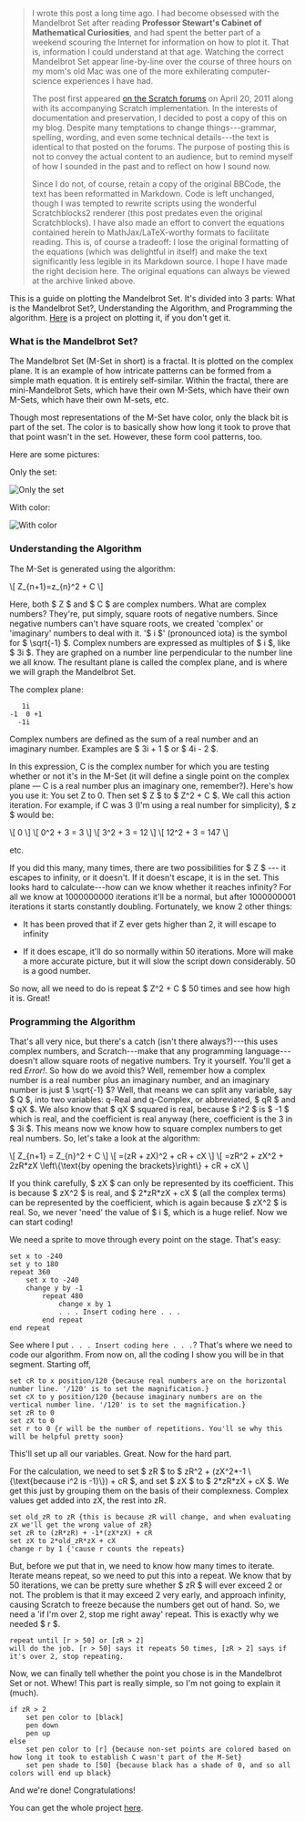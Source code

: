 > I wrote this post a long time ago. I had become obsessed with the Mandelbrot
> Set after reading **Professor Stewart's Cabinet of Mathematical
> Curiosities**, and had spent the better part of a weekend scouring the
> Internet for information on how to plot it. That is, information I could
> understand at that age. Watching the correct Mandelbrot Set appear
> line-by-line over the course of three hours on my mom's old Mac was one of
> the more exhilerating computer-science experiences I have had.
>
> The post first appeared [on the Scratch
> forums](http://scratchforums.blob8108.net/forums/viewtopic.php?id=61381) on
> April 20, 2011 along with its accompanying Scratch implementation. In the
> interests of documentation and preservation, I decided to post a copy of this
> on my blog. Despite many temptations to change things---grammar, spelling,
> wording, and even some technical details---the text is identical to that
> posted on the forums. The purpose of posting this is not to convey the actual
> content to an audience, but to remind myself of how I sounded in the past and
> to reflect on how I sound now.
> 
> Since I do not, of course, retain a copy of the original BBCode, the text has
> been reformatted in Markdown. Code is left unchanged, though I was tempted to
> rewrite scripts using the wonderful Scratchblocks2 renderer (this post
> predates even the original Scratchblocks). I have also made an effort to
> convert the equations contained herein to MathJax/LaTeX-worthy formats to
> facilitate reading. This is, of course a tradeoff: I lose the original
> formatting of the equations (which was delightful in itself) and make the
> text significantly less legible in its Markdown source. I hope I have made
> the right decision here. The original equations can always be viewed at the
> archive linked above.

This is a guide on plotting the Mandelbrot Set. It's divided into 3 parts: What
is the Mandelbrot Set?, Understanding the Algorithm, and Programming the
algorithm. [Here](http://scratch.mit.edu/projects/Hardmath123/1734070) is a
project on plotting it, if you don't get it.

### What is the Mandelbrot Set?

The Mandelbrot Set (M-Set in short) is a fractal. It is plotted on the complex
plane. It is an example of how intricate patterns can be formed from a simple
math equation. It is entirely self-similar. Within the fractal, there are
mini-Mandelbrot Sets, which have their own M-Sets, which have their own M-Sets,
which have their own M-sets, etc.

Though most representations of the M-Set have color, only the black bit is part
of the set. The color is to basically show how long it took to prove that that
point wasn't in the set. However, these form cool patterns, too.

Here are some pictures:

Only the set:

![Only the set](http://www.olympus.net/personal/dewey/points1.png)

With color:

![With color](http://2.bp.blogspot.com/_c7S0Y3wBP9g/S7kL6nCsBwI/AAAAAAAAB70/gAlP6_tW7g0/s400/Mandelbrot_set.jpg)



### Understanding the Algorithm

The M-Set is generated using the algorithm:

\\[ Z\_{n+1}=z\_{n}^2 + C \\]

Here, both $ Z $ and $ C $ are complex numbers. What are complex numbers?
They're, put simply, square roots of negative numbers. Since negative numbers
can't have square roots, we created 'complex' or 'imaginary' numbers to deal
with it. '$ i $' (pronounced iota) is the symbol for $ \sqrt{-1} $. Complex
numbers are expressed as multiples of $ i $, like $ 3i $. They are graphed
on a number line perpendicular to the number line we all know. The resultant
plane is called the complex plane, and is where we will graph the Mandelbrot
Set.

The complex plane:

       1i
    -1  0 +1
      -1i

Complex numbers are defined as the sum of a real number and an imaginary
number. Examples are $ 3i + 1 $ or $ 4i - 2 $.

In this expression, C is the complex number for which you are testing whether
or not it's in the M-Set (it will define a single point on the complex plane —
C is a real number plus an imaginary one, remember?). Here's how you use it:
You set Z to 0. Then set $ Z $ to $ Z^2 + C $. We call this action
iteration. For example, if C was 3 (I'm using a real number for simplicity), $
z $ would be:

\\[ 0 \\]
\\[ 0^2 + 3 = 3 \\]
\\[ 3^2 + 3 = 12 \\]
\\[ 12^2 + 3 = 147 \\]

etc.

If you did this many, many times, there are two possibilities for $ Z $ --- it
escapes to infinity, or it doesn't. If it doesn't escape, it is in the set.
This looks hard to calculate---how can we know whether it reaches infinity? For
all we know at 1000000000 iterations it'll be a normal, but after 1000000001
iterations it starts constantly doubling. Fortunately, we know 2 other things:

- It has been proved that if Z ever gets higher than 2, it will escape to
  infinity

- If it does escape, it'll do so normally within 50 iterations. More will make
  a more accurate picture, but it will slow the script down considerably. 50 is
  a good number.

So now, all we need to do is repeat $ Z^2 + C $ 50 times and see how high it
is. Great!



### Programming the Algorithm

That's all very nice, but there's a catch (isn't there always?)---this uses
complex numbers, and Scratch---make that any programming language---doesn't allow
square roots of negative numbers. Try it yourself. You'll get a red *Error!*.
So how do we avoid this? Well, remember how a complex number is a real number
plus an imaginary number, and an imaginary number is just $ \sqrt{-1} $?
Well, that means we can split any variable, say $ Q $, into two variables:
q-Real and q-Complex, or abbreviated, $ qR $ and $ qX $. We also know that
$ qX $ squared is real, because $ i^2 $ is $ -1 $ which is real, and the
coefficient is real anyway (here, coefficient is the 3 in $ 3i $. This means
now we know how to square complex numbers to get real numbers. So, let's take a
look at the algorithm:

\\[ Z\_{n+1} = Z\_{n}^2 + C \\]
\\[ =(zR + zX)^2 + cR + cX \\]
\\[ =zR^2 + zX^2 + 2zR*zX \left\\{\text{by opening the brackets}\right\\} + cR + cX \\]


If you think carefully, $ zX $ can only be represented by its coefficient.
This is because $ zX^2 $ is real, and $ 2\*zR\*zX + cX $ (all the complex
terms) can be represented by the coefficient, which is again because $ zX^2 $
is real. So, we never 'need' the value of $ i $, which is a huge relief.  Now
we can start coding!

We need a sprite to move through every point on the stage. That's easy:

    set x to -240
    set y to 180
    repeat 360
        set x to -240
        change y by -1
            repeat 480
                change x by 1
                . . . Insert coding here . . .
            end repeat
    end repeat

See where I put `. . . Insert coding here . . .`? That's where we need to code
our algorithm. From now on, all the coding I show you will be in that segment.
Starting off,

    set cR to x position/120 {because real numbers are on the horizontal number line. '/120' is to set the magnification.}
    set cX to y position/120 {because imaginary numbers are on the vertical number line. '/120' is to set the magnification.}
    set zR to 0
    set zX to 0
    set r to 0 {r will be the number of repetitions. You'll se why this will be helpful pretty soon}

This'll set up all our variables. Great. Now for the hard part.

For the calculation, we need to set $ zR $ to $ zR^2 + (zX^2\*-1
\\{\text{because i^2 is -1}\\}) + cR $, and set $ zX $ to $ 2\*zR\*zX + cX
$. We get this just by grouping them on the basis of their complexness.
Complex values get added into zX, the rest into zR.

    set old_zR to zR {this is because zR will change, and when evaluating zX we'll get the wrong value of zR}
    set zR to (zR*zR) + -1*(zX*zX) + cR
    set zX to 2*old_zR*zX + cX
    change r by 1 {'cause r counts the repeats}

But, before we put that in, we need to know how many times to iterate. Iterate
means repeat, so we need to put this into a repeat. We know that by 50
iterations, we can be pretty sure whether $ zR $ will ever exceed 2 or not.
The problem is that it may exceed 2 very early, and approach infinity, causing
Scratch to freeze because the numbers get out of hand. So, we need a 'if I'm
over 2, stop me right away' repeat. This is exactly why we needed $ r $.

    repeat until [r > 50] or [zR > 2]
    will do the job. [r > 50] says it repeats 50 times, [zR > 2] says if it's over 2, stop repeating.

Now, we can finally tell whether the point you chose is in the Mandelbrot Set
or not. Whew! This part is really simple, so I'm not going to explain it
(much).

    if zR > 2
        set pen color to [black]
        pen down
        pen up
    else
        set pen color to [r] {because non-set points are colored based on how long it took to establish C wasn't part of the M-Set}
        set pen shade to [50] {because black has a shade of 0, and so all colors will end up black}

And we're done! Congratulations!

You can get the whole project [here](http://scratch.mit.edu/projects/1734070/).
